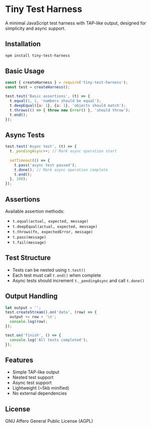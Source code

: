 # Tiny Test Harness

A minimal JavaScript test harness with TAP-like output, designed for simplicity and async support.

## Installation

```bash
npm install tiny-test-harness
```

## Basic Usage

```javascript
const { createHarness } = require('tiny-test-harness');
const test = createHarness();

test.test('Basic assertions', (t) => {
  t.equal(1, 1, 'numbers should be equal');
  t.deepEqual({a: 1}, {a: 1}, 'objects should match');
  t.throws(() => { throw new Error() }, 'should throw');
  t.end();
});
```

## Async Tests

```javascript
test.test('Async test', (t) => {
  t._pendingAsync++; // Mark async operation start
  
  setTimeout(() => {
    t.pass('async test passed');
    t.done(); // Mark async operation complete
    t.end();
  }, 100);
});
```

## Assertions

Available assertion methods:
- `t.equal(actual, expected, message)`
- `t.deepEqual(actual, expected, message)`
- `t.throws(fn, expectedError, message)`
- `t.pass(message)`
- `t.fail(message)`

## Test Structure

- Tests can be nested using `t.test()`
- Each test must call `t.end()` when complete
- Async tests should increment `t._pendingAsync` and call `t.done()`

## Output Handling

```javascript
let output = '';
test.createStream().on('data', (row) => {
  output += row + '\n';
  console.log(row);
});

test.on('finish', () => {
  console.log('All tests completed');
});
```

## Features

- Simple TAP-like output
- Nested test support
- Async test support
- Lightweight (~5kb minified)
- No external dependencies

## License

GNU Affero General Public License (AGPL)
